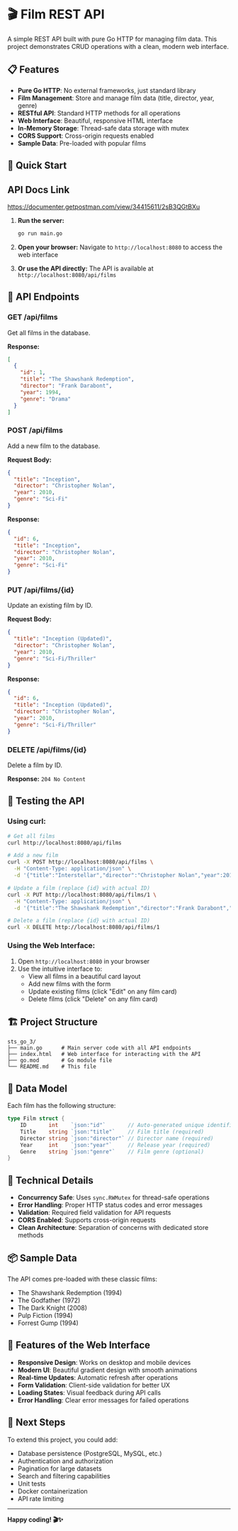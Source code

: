 # 🎬 Film REST API

A simple REST API built with pure Go HTTP for managing film data. This project demonstrates CRUD operations with a clean, modern web interface.

## 📋 Features

- **Pure Go HTTP**: No external frameworks, just standard library
- **Film Management**: Store and manage film data (title, director, year, genre)
- **RESTful API**: Standard HTTP methods for all operations
- **Web Interface**: Beautiful, responsive HTML interface
- **In-Memory Storage**: Thread-safe data storage with mutex
- **CORS Support**: Cross-origin requests enabled
- **Sample Data**: Pre-loaded with popular films

## 🚀 Quick Start

## API Docs Link
https://documenter.getpostman.com/view/34415611/2sB3QGtBXu

1. **Run the server:**
   ```bash
   go run main.go
   ```

2. **Open your browser:**
   Navigate to `http://localhost:8080` to access the web interface

3. **Or use the API directly:**
   The API is available at `http://localhost:8080/api/films`

## 📡 API Endpoints

### GET /api/films
Get all films in the database.

**Response:**
```json
[
  {
    "id": 1,
    "title": "The Shawshank Redemption",
    "director": "Frank Darabont",
    "year": 1994,
    "genre": "Drama"
  }
]
```

### POST /api/films
Add a new film to the database.

**Request Body:**
```json
{
  "title": "Inception",
  "director": "Christopher Nolan",
  "year": 2010,
  "genre": "Sci-Fi"
}
```

**Response:**
```json
{
  "id": 6,
  "title": "Inception",
  "director": "Christopher Nolan",
  "year": 2010,
  "genre": "Sci-Fi"
}
```

### PUT /api/films/{id}
Update an existing film by ID.

**Request Body:**
```json
{
  "title": "Inception (Updated)",
  "director": "Christopher Nolan",
  "year": 2010,
  "genre": "Sci-Fi/Thriller"
}
```

**Response:**
```json
{
  "id": 6,
  "title": "Inception (Updated)",
  "director": "Christopher Nolan",
  "year": 2010,
  "genre": "Sci-Fi/Thriller"
}
```

### DELETE /api/films/{id}
Delete a film by ID.

**Response:** `204 No Content`

## 🧪 Testing the API

### Using curl:

```bash
# Get all films
curl http://localhost:8080/api/films

# Add a new film
curl -X POST http://localhost:8080/api/films \
  -H "Content-Type: application/json" \
  -d '{"title":"Interstellar","director":"Christopher Nolan","year":2014,"genre":"Sci-Fi"}'

# Update a film (replace {id} with actual ID)
curl -X PUT http://localhost:8080/api/films/1 \
  -H "Content-Type: application/json" \
  -d '{"title":"The Shawshank Redemption","director":"Frank Darabont","year":1994,"genre":"Drama/Crime"}'

# Delete a film (replace {id} with actual ID)
curl -X DELETE http://localhost:8080/api/films/1
```

### Using the Web Interface:
1. Open `http://localhost:8080` in your browser
2. Use the intuitive interface to:
   - View all films in a beautiful card layout
   - Add new films with the form
   - Update existing films (click "Edit" on any film card)
   - Delete films (click "Delete" on any film card)

## 🏗️ Project Structure

```
sts_go_3/
├── main.go      # Main server code with all API endpoints
├── index.html   # Web interface for interacting with the API
├── go.mod       # Go module file
└── README.md    # This file
```

## 🎯 Data Model

Each film has the following structure:

```go
type Film struct {
    ID       int    `json:"id"`       // Auto-generated unique identifier
    Title    string `json:"title"`    // Film title (required)
    Director string `json:"director"` // Director name (required)
    Year     int    `json:"year"`     // Release year (required)
    Genre    string `json:"genre"`    // Film genre (optional)
}
```

## 🔧 Technical Details

- **Concurrency Safe**: Uses `sync.RWMutex` for thread-safe operations
- **Error Handling**: Proper HTTP status codes and error messages
- **Validation**: Required field validation for API requests
- **CORS Enabled**: Supports cross-origin requests
- **Clean Architecture**: Separation of concerns with dedicated store methods

## 📦 Sample Data

The API comes pre-loaded with these classic films:
- The Shawshank Redemption (1994)
- The Godfather (1972)
- The Dark Knight (2008)
- Pulp Fiction (1994)
- Forrest Gump (1994)

## 🌟 Features of the Web Interface

- **Responsive Design**: Works on desktop and mobile devices
- **Modern UI**: Beautiful gradient design with smooth animations
- **Real-time Updates**: Automatic refresh after operations
- **Form Validation**: Client-side validation for better UX
- **Loading States**: Visual feedback during API calls
- **Error Handling**: Clear error messages for failed operations

## 🚀 Next Steps

To extend this project, you could add:
- Database persistence (PostgreSQL, MySQL, etc.)
- Authentication and authorization
- Pagination for large datasets
- Search and filtering capabilities
- Unit tests
- Docker containerization
- API rate limiting

---

**Happy coding! 🎬✨**
